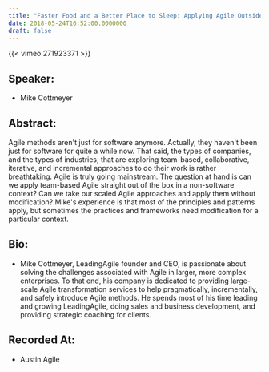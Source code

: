 ```yaml
---
title: "Faster Food and a Better Place to Sleep: Applying Agile Outside Software"
date: 2018-05-24T16:52:00.0000000
draft: false
---
```


{{< vimeo 271923371 >}}

## Speaker:

 - Mike Cottmeyer

## Abstract:

<p>Agile methods aren't just for software anymore. Actually, they haven't been just for software for quite a while now. That said, the types of companies, and the types of industries, that are exploring team-based, collaborative, iterative, and incremental approaches to do their work is rather breathtaking. Agile is truly going mainstream. The question at hand is can we apply team-based Agile straight out of the box in a non-software context? Can we take our scaled Agile approaches and apply them without modification? Mike's experience is that most of the principles and patterns apply, but sometimes the practices and frameworks need modification for a particular context.
</p>

## Bio:

 - <p>Mike Cottmeyer, LeadingAgile founder and CEO, is passionate about solving the challenges associated with Agile in larger, more complex enterprises. To that end, his company is dedicated to providing large-scale Agile transformation services to help pragmatically, incrementally, and safely introduce Agile methods. He spends most of his time leading and growing LeadingAgile, doing sales and business development, and providing strategic coaching for clients.
</p>

## Recorded At:

 - Austin Agile

